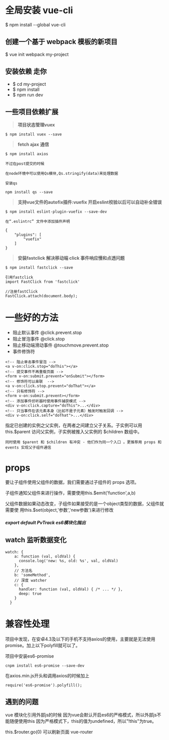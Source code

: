 # 全局安装 vue-cli
$ npm install --global vue-cli
## 创建一个基于 webpack 模板的新项目
$ vue init webpack my-project
## 安装依赖 走你
- $ cd my-project
- $ npm install
- $ npm run dev

##  一些项目依赖扩展

>**项目状态管理vuex**

```
$ npm install vuex --save

```
> **fetch ajax 通信**

```
$ npm install axios

不过在post提交的时候

在node环境中可以使用Qs模块,Qs.stringify(data)来处理数据

安装qs 

npm install qs --save

```
> **支持vue文件的autofix插件:vuefix 开启eslint校验以后可以自动补全错误**


```
$ npm install eslint-plugin-vuefix --save-dev

在“.eslintrc” 文件中添加插件声明

{
    "plugins": [
        "vuefix"
    ]
}
```
> **安装fastclick 解决移动端 click 事件响应慢和点透问题**

```
$ npm install fastclick --save

引用fastclick
import FastClick from 'fastclick'

//注册fastClick
FastClick.attach(document.body);

```
# 一些好的方法

- 阻止默认事件 @click.prevent.stop
- 阻止冒泡事件 @click.stop
- 阻止移动端滑动事件 @touchmove.prevent.stop
- 事件修饰符
```
<!-- 阻止单击事件冒泡 -->
<a v-on:click.stop="doThis"></a>
<!-- 提交事件不再重载页面 -->
<form v-on:submit.prevent="onSubmit"></form>
<!-- 修饰符可以串联  -->
<a v-on:click.stop.prevent="doThat"></a>
<!-- 只有修饰符 -->
<form v-on:submit.prevent></form>
<!-- 添加事件侦听器时使用事件捕获模式 -->
<div v-on:click.capture="doThis">...</div>
<!-- 只当事件在该元素本身（比如不是子元素）触发时触发回调 -->
<div v-on:click.self="doThat">...</div>
```
指定已创建的实例之父实例，在两者之间建立父子关系。子实例可以用 this.$parent 访问父实例，子实例被推入父实例的 $children 数组中。

```
同时使用 $parent 和 $children 有冲突 - 他们作为同一个入口 。更推荐用 props 和
events 实现父子组件通信
```
# props

要让子组件使用父组件的数据，我们需要通过子组件的 props 选项。

子组件通知父组件来进行操作，需要使用this.$emit('function',a,b)

父组件数据如果动态改变，子组件如果接受的是一个object类型的数据，父组件就需要使
用this.$set(object,'参数','new参数')来进行修改

#####  export default PvTrack es6模块化抛出

## watch 监听数据变化

```
watch: {
    a: function (val, oldVal) {
      console.log('new: %s, old: %s', val, oldVal)
    },
    // 方法名
    b: 'someMethod',
    // 深度 watcher
    c: {
      handler: function (val, oldVal) { /* ... */ },
      deep: true
    }
  }
```
# 兼容性处理

项目中发现，在安卓4.3及以下的手机不支持axios的使用，主要就是无法使用promise。加上以下polyfill就可以了。

项目中安装es6-promise


```
cnpm install es6-promise --save-dev
```


在axios.min.js开头和调用axios的时候加上


```
require('es6-promise').polyfill();
```
## 遇到的问题

vue 模块化引用外部js的时候 因为vue会默认开启es6的严格模式，所以外部js不能随便使用this 因为严格模式下，this的值为undefined，所以"!this"为true。

this.$router.go(0) 可以刷新页面 vue-router